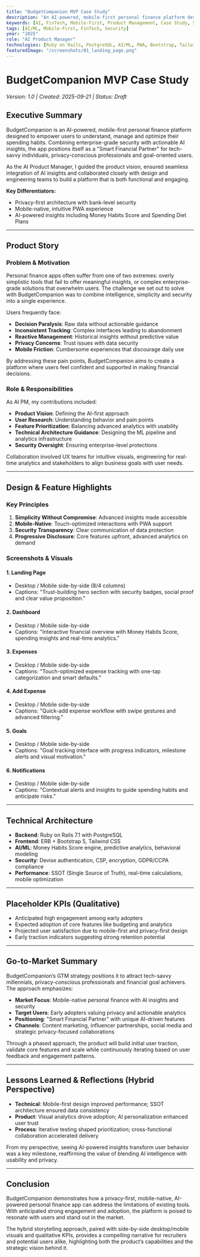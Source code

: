 ```yaml
---
title: "BudgetCompanion MVP Case Study"
description: "An AI-powered, mobile-first personal finance platform designed to empower users to understand, manage and optimize their spending habits with enterprise-grade security."
keywords: [AI, FinTech, Mobile-First, Product Management, Case Study, Security, Personal Finance]
tags: [AI/ML, Mobile-First, FinTech, Security]
year: "2025"
role: "AI Product Manager"
technologies: [Ruby on Rails, PostgreSQL, AI/ML, PWA, Bootstrap, Tailwind CSS]
featuredImage: "/screenshots/01_landing_page.png"
---
```


# BudgetCompanion MVP Case Study

*Version: 1.0 | Created: 2025-09-21 | Status: Draft*

## Executive Summary

BudgetCompanion is an AI-powered, mobile-first personal finance platform designed to empower users to understand, manage and optimize their spending habits. Combining enterprise-grade security with actionable AI insights, the app positions itself as a "Smart Financial Partner" for tech-savvy individuals, privacy-conscious professionals and goal-oriented users.

As the AI Product Manager, I guided the product vision, ensured seamless integration of AI insights and collaborated closely with design and engineering teams to build a platform that is both functional and engaging.

**Key Differentiators:**
- Privacy-first architecture with bank-level security
- Mobile-native, intuitive PWA experience
- AI-powered insights including Money Habits Score and Spending Diet Plans

---

## Product Story

### Problem & Motivation

Personal finance apps often suffer from one of two extremes: overly simplistic tools that fail to offer meaningful insights, or complex enterprise-grade solutions that overwhelm users. The challenge we set out to solve with BudgetCompanion was to combine intelligence, simplicity and security into a single experience.

Users frequently face:
- **Decision Paralysis**: Raw data without actionable guidance
- **Inconsistent Tracking**: Complex interfaces leading to abandonment
- **Reactive Management**: Historical insights without predictive value
- **Privacy Concerns**: Trust issues with data security
- **Mobile Friction**: Cumbersome experiences that discourage daily use

By addressing these pain points, BudgetCompanion aims to create a platform where users feel confident and supported in making financial decisions.

### Role & Responsibilities

As AI PM, my contributions included:
- **Product Vision**: Defining the AI-first approach
- **User Research**: Understanding behavior and pain points
- **Feature Prioritization**: Balancing advanced analytics with usability
- **Technical Architecture Guidance**: Designing the ML pipeline and analytics infrastructure
- **Security Oversight**: Ensuring enterprise-level protections

Collaboration involved UX teams for intuitive visuals, engineering for real-time analytics and stakeholders to align business goals with user needs.

---

## Design & Feature Highlights

### Key Principles
1. **Simplicity Without Compromise**: Advanced insights made accessible
2. **Mobile-Native**: Touch-optimized interactions with PWA support
3. **Security Transparency**: Clear communication of data protection
4. **Progressive Disclosure**: Core features upfront, advanced analytics on demand

### Screenshots & Visuals

#### **1. Landing Page**
- Desktop / Mobile side-by-side (8/4 columns)
- Captions: "Trust-building hero section with security badges, social proof and clear value proposition."

#### **2. Dashboard**
- Desktop / Mobile side-by-side
- Captions: "Interactive financial overview with Money Habits Score, spending insights and real-time analytics."

#### **3. Expenses**
- Desktop / Mobile side-by-side
- Captions: "Touch-optimized expense tracking with one-tap categorization and smart defaults."

#### **4. Add Expense**
- Desktop / Mobile side-by-side
- Captions: "Quick-add expense workflow with swipe gestures and advanced filtering."

#### **5. Goals**
- Desktop / Mobile side-by-side
- Captions: "Goal tracking interface with progress indicators, milestone alerts and visual motivation."

#### **6. Notifications**
- Desktop / Mobile side-by-side
- Captions: "Contextual alerts and insights to guide spending habits and anticipate risks."

---

## Technical Architecture

- **Backend**: Ruby on Rails 7.1 with PostgreSQL
- **Frontend**: ERB + Bootstrap 5, Tailwind CSS
- **AI/ML**: Money Habits Score engine, predictive analytics, behavioral modeling
- **Security**: Devise authentication, CSP, encryption, GDPR/CCPA compliance
- **Performance**: SSOT (Single Source of Truth), real-time calculations, mobile optimization

---

## Placeholder KPIs (Qualitative)

- Anticipated high engagement among early adopters
- Expected adoption of core features like budgeting and analytics
- Projected user satisfaction due to mobile-first and privacy-first design
- Early traction indicators suggesting strong retention potential

---

## Go-to-Market Summary

BudgetCompanion’s GTM strategy positions it to attract tech-savvy millennials, privacy-conscious professionals and financial goal achievers. The approach emphasizes:

- **Market Focus**: Mobile-native personal finance with AI insights and security
- **Target Users**: Early adopters valuing privacy and actionable analytics
- **Positioning**: "Smart Financial Partner" with unique AI-driven features
- **Channels**: Content marketing, influencer partnerships, social media and strategic privacy-focused collaborations

Through a phased approach, the product will build initial user traction, validate core features and scale while continuously iterating based on user feedback and engagement patterns.

---

## Lessons Learned & Reflections (Hybrid Perspective)

- **Technical**: Mobile-first design improved performance; SSOT architecture ensured data consistency
- **Product**: Visual analytics drove adoption; AI personalization enhanced user trust
- **Process**: Iterative testing shaped prioritization; cross-functional collaboration accelerated delivery

From my perspective, seeing AI-powered insights transform user behavior was a key milestone, reaffirming the value of blending AI intelligence with usability and privacy.

---

## Conclusion

BudgetCompanion demonstrates how a privacy-first, mobile-native, AI-powered personal finance app can address the limitations of existing tools. With anticipated strong engagement and adoption, the platform is poised to resonate with users and stand out in the market.

The hybrid storytelling approach, paired with side-by-side desktop/mobile visuals and qualitative KPIs, provides a compelling narrative for recruiters and potential users alike, highlighting both the product’s capabilities and the strategic vision behind it.
